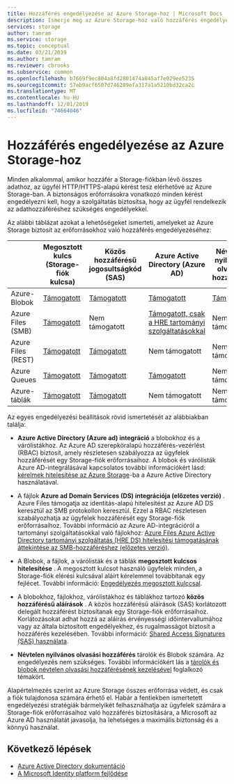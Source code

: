```yaml
---
title: Hozzáférés engedélyezése az Azure Storage-hoz | Microsoft Docs
description: Ismerje meg az Azure Storage-hoz való hozzáférés engedélyezésének különböző módjait, beleértve a Azure Active Directory, a megosztott kulcsos hitelesítést vagy a közös hozzáférési aláírásokat.
services: storage
author: tamram
ms.service: storage
ms.topic: conceptual
ms.date: 03/21/2019
ms.author: tamram
ms.reviewer: cbrooks
ms.subservice: common
ms.openlocfilehash: b7669f9ec804a8fd2801474a845af7e029ee5235
ms.sourcegitcommit: 57eb9acf6507d746289efa317a1a5210bd32ca2c
ms.translationtype: MT
ms.contentlocale: hu-HU
ms.lasthandoff: 12/01/2019
ms.locfileid: "74664046"
---
```

# <a name="authorizing-access-to-azure-storage"></a>Hozzáférés engedélyezése az Azure Storage-hoz

Minden alkalommal, amikor hozzáfér a Storage-fiókban lévő összes adathoz, az ügyfél HTTP/HTTPS-alapú kérést tesz elérhetővé az Azure Storage-ban. A biztonságos erőforrásokra vonatkozó minden kérést engedélyezni kell, hogy a szolgáltatás biztosítsa, hogy az ügyfél rendelkezik az adathozzáféréshez szükséges engedélyekkel.

Az alábbi táblázat azokat a lehetőségeket ismerteti, amelyeket az Azure Storage biztosít az erőforrásokhoz való hozzáférés engedélyezéséhez:

|  |Megosztott kulcs (Storage-fiók kulcsa)  |Közös hozzáférésű jogosultságkód (SAS)  |Azure Active Directory (Azure AD)  |Névtelen nyilvános olvasási hozzáférés  |
|---------|---------|---------|---------|---------|
|Azure-Blobok     |[Támogatott](https://docs.microsoft.com/rest/api/storageservices/authenticate-with-shared-key/)         |[Támogatott](storage-sas-overview.md)         |[Támogatott](storage-auth-aad.md)         |[Támogatott](../blobs/storage-manage-access-to-resources.md)         |
|Azure Files (SMB)     |[Támogatott](https://docs.microsoft.com/rest/api/storageservices/authenticate-with-shared-key/)         |Nem támogatott         |[Támogatott, csak a HRE tartományi szolgáltatásokkal](../files/storage-files-active-directory-overview.md)         |Nem támogatott         |
|Azure Files (REST)     |[Támogatott](https://docs.microsoft.com/rest/api/storageservices/authenticate-with-shared-key/)         |[Támogatott](storage-sas-overview.md)         |Nem támogatott         |Nem támogatott         |
|Azure Queues     |[Támogatott](https://docs.microsoft.com/rest/api/storageservices/authenticate-with-shared-key/)         |[Támogatott](storage-sas-overview.md)         |[Támogatott](storage-auth-aad.md)         |Nem támogatott         |
|Azure-táblák     |[Támogatott](https://docs.microsoft.com/rest/api/storageservices/authenticate-with-shared-key/)         |[Támogatott](storage-sas-overview.md)         |Nem támogatott         |Nem támogatott         |

Az egyes engedélyezési beállítások rövid ismertetését az alábbiakban találja:

- **Azure Active Directory (Azure ad) integráció** a blobokhoz és a várólistákhoz. Az Azure AD szerepköralapú hozzáférés-vezérlést (RBAC) biztosít, amely részletesen szabályozza az ügyfelek hozzáférését egy Storage-fiók erőforrásaihoz. A blobok és várólisták Azure AD-integrálásával kapcsolatos további információkért lásd: [kérelmek hitelesítése az Azure Storage](storage-auth-aad.md)-ba a Azure Active Directory használatával.

- A fájlok **Azure ad Domain Services (DS) integrációja (előzetes verzió)** . Azure Files támogatja az identitás-alapú hitelesítést az Azure AD DS keresztül az SMB protokollon keresztül. Ezzel a RBAC részletesen szabályozhatja az ügyfelek hozzáférését egy Storage-fiók erőforrásaihoz. További információ az Azure AD-integrációról a tartományi szolgáltatásokkal való fájlokhoz: [Azure Files Azure Active Directory tartományi szolgáltatás (HRE DS) hitelesítési támogatásának áttekintése az SMB-hozzáféréshez (előzetes verzió)](../files/storage-files-active-directory-overview.md).

- A Blobok, a fájlok, a várólisták és a táblák **megosztott kulcsos hitelesítése** . A megosztott kulcsot használó ügyfelek minden, a Storage-fiók elérési kulcsával aláírt kérelemmel továbbítanak egy fejlécet. További információ: [Engedélyezés megosztott kulccsal](/rest/api/storageservices/authenticate-with-shared-key/).
- A blobokhoz, fájlokhoz, várólistákhoz és táblákhoz tartozó **közös hozzáférésű aláírások** . A közös hozzáférésű aláírások (SAS) korlátozott delegált hozzáférést biztosítanak egy Storage-fiók erőforrásaihoz. Korlátozásokat adhat hozzá az aláírás érvényességi időintervallumához vagy az általa biztosított engedélyekhez, és rugalmasságot biztosít a hozzáférés kezelésében. További információ: [Shared Access Signatures (SAS) használata](storage-sas-overview.md).
- **Névtelen nyilvános olvasási hozzáférés** tárolók és Blobok számára. Az engedélyezés nem szükséges. További információkért lás a [tárolók és blobok névtelen olvasási hozzáférésének kezelésével](../blobs/storage-manage-access-to-resources.md) foglalkozó témakört.  

Alapértelmezés szerint az Azure Storage összes erőforrása védett, és csak a fiók tulajdonosa számára érhető el. Habár a fentiekben ismertetett engedélyezési stratégiák bármelyikét felhasználhatja az ügyfelek számára a Storage-fiók erőforrásaihoz való hozzáférés biztosítására, a Microsoft az Azure AD használatát javasolja, ha lehetséges a maximális biztonság és a könnyű használat.

## <a name="next-steps"></a>Következő lépések

- [Azure Active Directory dokumentáció](/azure/active-directory/)
- [A Microsoft Identity platform fejlődése](/azure/active-directory/develop/about-microsoft-identity-platform)
